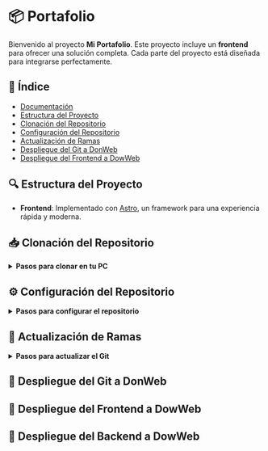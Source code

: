 # 📦 Portafolio

Bienvenido al proyecto **Mi Portafolio**. Este proyecto incluye un **frontend** para ofrecer una solución completa. Cada parte del proyecto está diseñada para integrarse perfectamente.

## 📑 Índice

- [Documentación](#-índice)
- [Estructura del Proyecto](#-estructura-del-proyecto)
- [Clonación del Repositorio](#-clonación-del-repositorio)
- [Configuración del Repositorio](#️-configuración-del-repositorio)
- [Actualización de Ramas](#-actualización-de-ramas)
- [Despliegue del Git a DonWeb](#-despliegue-del-git-a-donweb)
- [Despliegue del Frontend a DowWeb](#-despliegue-del-frontend-a-dowweb)

## 🔍 Estructura del Proyecto

- **Frontend**: Implementado con [Astro](https://astro.build/), un framework para una experiencia rápida y moderna.

## 📥 Clonación del Repositorio

<details>
<summary><strong>Pasos para clonar en tu PC</strong></summary>

1. **Clona el repositorio**:
    ```bash
    gh repo clone kyozApp/PORTAFOLIO
    ```

3. **Para iniciar el frontend `Portafolio-UI`**:
    - Navega al directorio `Portafolio-UI`:
        ```bash
        cd Portafolio-UI
        ```
    - Instala las dependencias:
        ```bash
        npm install
        ```
    - Ejecuta el servidor:
        ```bash
        npm run dev
        ```

</details>

## ⚙️ Configuración del Repositorio

<details>
<summary><strong>Pasos para configurar el repositorio</strong></summary>

1. **Configura Git en tu máquina local** (si aún no lo has hecho):
    ```bash
    git config --global user.name "Tu Nombre"
    git config --global user.email "tuemail@example.com"
    ```

2. **Inicializa un nuevo repositorio Git**:
    ```bash
    git init
    ```

3. **Cambia el nombre de la rama principal localmente**:
    ```bash
    git branch -m master main
    ```

4. **Añade archivos al repositorio**:
    ```bash
    git add .
    ```

5. **Realiza un commit**:
    ```bash
    git commit -m "Mensaje de commit"
    ```

6. **Crea el repositorio en GitHub**:
    - Para un repositorio público:
      ```bash
      gh repo create FENIXTECH --public --source=.
      ```
    - Para un repositorio privado:
      ```bash
      gh repo create FENIXTECH --private --source=.
      ```

7. **Sube los cambios al repositorio remoto**:
    ```bash
    git push -u origin main
    ```

</details>

## 🔄 Actualización de Ramas

<details>
<summary><strong>Pasos para actualizar el Git</strong></summary>

1. **Añade archivos al repositorio**:
    ```bash
    git add .
    ```

2. **Realiza un commit**:
    ```bash
    git commit -m "Mensaje de commit"
    ```

3. **Sube los cambios a la rama `main` del repositorio remoto**:
    ```bash
    git push origin main
    ```

Reemplaza `nombre-de-la-rama` con el nombre de la rama que estés utilizando.

</details>

## 🚀 Despliegue del Git a DonWeb



## 🚀 Despliegue del Frontend a DowWeb



## 🚀 Despliegue del Backend a DowWeb


